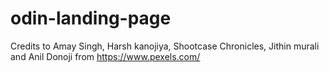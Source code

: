 # odin-landing-page

Credits to Amay Singh, Harsh kanojiya, Shootcase Chronicles, Jithin murali and Anil Donoji from https://www.pexels.com/